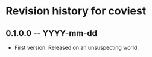 # Revision history for coviest

## 0.1.0.0 -- YYYY-mm-dd

* First version. Released on an unsuspecting world.
